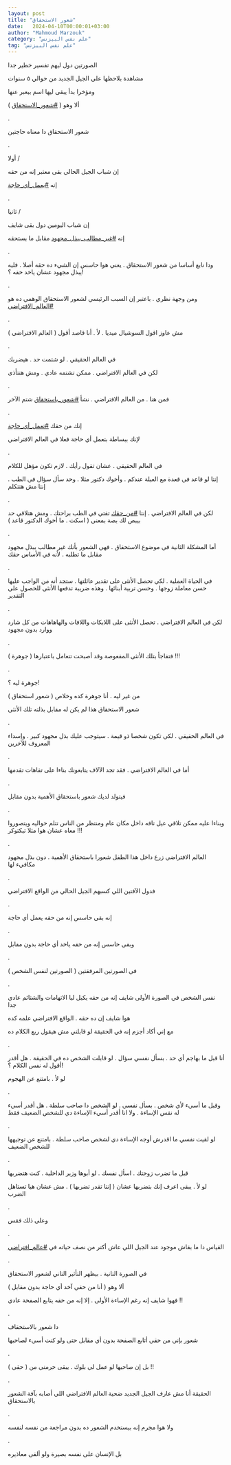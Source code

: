 ```yaml
---
layout: post
title: "شعور الاستحقاق"
date:   2024-04-10T00:00:01+03:00
author: "Mahmoud Marzouk"
category: "علم نفس البيزنس"
tag: "علم نفس البيزنس"
---
```



الصورتين دول ليهم تفسير خطير جدا

مشاهدة بلاحظها على الجيل الجديد من حوالي ٥ سنوات

ومؤخرا بدأ يبقى ليها اسم بيعبر عنها

ألا وهو (
[<u>\#شعور\_الاستحقاق</u>](https://www.facebook.com/hashtag/%D8%B4%D8%B9%D9%88%D8%B1_%D8%A7%D9%84%D8%A7%D8%B3%D8%AA%D8%AD%D9%82%D8%A7%D9%82?__eep__=6&__cft__%5b0%5d=AZXBGSVaolcQ8w5kxGqnhmE93BCHkR4ZmyQJV3E3jZsLEiAQtMi0gGPc_pavu2Iw86nnFeogcWf_T6NFYeMAMVYz_9JnEziS5X5iWxIzs20U7Hi0xWt5VtJl6PmbTwVwpkx6qsk7ElJmn5Xkctmnyc_I4OYyclfHRXCaDMHdp6ZKwS3Ofb8U7E3SoRfzb6-g-eo&__tn__=*NK-R)
)

.

شعور الاستحقاق دا معناه حاجتين

.

أولا /

إن شباب الجيل الحالي بقى معتبر إنه من حقه

إنه
[<u>\#يعمل\_أي\_حاجة</u>](https://www.facebook.com/hashtag/%D9%8A%D8%B9%D9%85%D9%84_%D8%A3%D9%8A_%D8%AD%D8%A7%D8%AC%D8%A9?__eep__=6&__cft__%5b0%5d=AZXBGSVaolcQ8w5kxGqnhmE93BCHkR4ZmyQJV3E3jZsLEiAQtMi0gGPc_pavu2Iw86nnFeogcWf_T6NFYeMAMVYz_9JnEziS5X5iWxIzs20U7Hi0xWt5VtJl6PmbTwVwpkx6qsk7ElJmn5Xkctmnyc_I4OYyclfHRXCaDMHdp6ZKwS3Ofb8U7E3SoRfzb6-g-eo&__tn__=*NK-R)

.

ثانيا /

إن شباب اليومين دول بقى شايف

إنه
[<u>\#غير\_مطالب\_ببذل\_مجهود</u>](https://www.facebook.com/hashtag/%D8%BA%D9%8A%D8%B1_%D9%85%D8%B7%D8%A7%D9%84%D8%A8_%D8%A8%D8%A8%D8%B0%D9%84_%D9%85%D8%AC%D9%87%D9%88%D8%AF?__eep__=6&__cft__%5b0%5d=AZXBGSVaolcQ8w5kxGqnhmE93BCHkR4ZmyQJV3E3jZsLEiAQtMi0gGPc_pavu2Iw86nnFeogcWf_T6NFYeMAMVYz_9JnEziS5X5iWxIzs20U7Hi0xWt5VtJl6PmbTwVwpkx6qsk7ElJmn5Xkctmnyc_I4OYyclfHRXCaDMHdp6ZKwS3Ofb8U7E3SoRfzb6-g-eo&__tn__=*NK-R)
مقابل ما يستحقه

.

ودا نابع أساسا من شعور الاستحقاق . يعني هوا حاسس إن
الشيء ده حقه أصلا . فليه يبذل مجهود عشان ياخد حقه ؟!

.

ومن وجهة نظري . باعتبر إن السبب الرئيسي لشعور الاستحقاق
الوهمي ده هو
[<u>\#العالم\_الافتراضي</u>](https://www.facebook.com/hashtag/%D8%A7%D9%84%D8%B9%D8%A7%D9%84%D9%85_%D8%A7%D9%84%D8%A7%D9%81%D8%AA%D8%B1%D8%A7%D8%B6%D9%8A?__eep__=6&__cft__%5b0%5d=AZXBGSVaolcQ8w5kxGqnhmE93BCHkR4ZmyQJV3E3jZsLEiAQtMi0gGPc_pavu2Iw86nnFeogcWf_T6NFYeMAMVYz_9JnEziS5X5iWxIzs20U7Hi0xWt5VtJl6PmbTwVwpkx6qsk7ElJmn5Xkctmnyc_I4OYyclfHRXCaDMHdp6ZKwS3Ofb8U7E3SoRfzb6-g-eo&__tn__=*NK-R)

.

مش عاوز اقول السوشيال ميديا . لأ . أنا قاصد أقول (
العالم الافتراضي )

.

في العالم الحقيقي . لو شتمت حد . هيضربك

لكن في العالم الافتراضي . ممكن تشتمه عادي . ومش
هتتأذى

.

فمن هنا . من العالم الافتراضي . نشأ
[<u>\#شعور\_باستحقاق</u>](https://www.facebook.com/hashtag/%D8%B4%D8%B9%D9%88%D8%B1_%D8%A8%D8%A7%D8%B3%D8%AA%D8%AD%D9%82%D8%A7%D9%82?__eep__=6&__cft__%5b0%5d=AZXBGSVaolcQ8w5kxGqnhmE93BCHkR4ZmyQJV3E3jZsLEiAQtMi0gGPc_pavu2Iw86nnFeogcWf_T6NFYeMAMVYz_9JnEziS5X5iWxIzs20U7Hi0xWt5VtJl6PmbTwVwpkx6qsk7ElJmn5Xkctmnyc_I4OYyclfHRXCaDMHdp6ZKwS3Ofb8U7E3SoRfzb6-g-eo&__tn__=*NK-R)
شتم الآخر

.

إنك من حقك
[<u>\#تعمل\_أي\_حاجة</u>](https://www.facebook.com/hashtag/%D8%AA%D8%B9%D9%85%D9%84_%D8%A3%D9%8A_%D8%AD%D8%A7%D8%AC%D8%A9?__eep__=6&__cft__%5b0%5d=AZXBGSVaolcQ8w5kxGqnhmE93BCHkR4ZmyQJV3E3jZsLEiAQtMi0gGPc_pavu2Iw86nnFeogcWf_T6NFYeMAMVYz_9JnEziS5X5iWxIzs20U7Hi0xWt5VtJl6PmbTwVwpkx6qsk7ElJmn5Xkctmnyc_I4OYyclfHRXCaDMHdp6ZKwS3Ofb8U7E3SoRfzb6-g-eo&__tn__=*NK-R)

لإنك ببساطة بتعمل أي حاجة فعلا في العالم
الافتراضي

.

في العالم الحقيقي . عشان تقول رأيك . لازم تكون مؤهل
للكلام

إنتا لو قاعد في قعدة مع العيلة عندكم . وأخوك دكتور مثلا
. وحد سأل سؤال في الطب . إنتا مش هتتكلم

.

لكن في العالم الافتراضي . إنتا
[<u>\#من\_حقك</u>](https://www.facebook.com/hashtag/%D9%85%D9%86_%D8%AD%D9%82%D9%83?__eep__=6&__cft__%5b0%5d=AZXBGSVaolcQ8w5kxGqnhmE93BCHkR4ZmyQJV3E3jZsLEiAQtMi0gGPc_pavu2Iw86nnFeogcWf_T6NFYeMAMVYz_9JnEziS5X5iWxIzs20U7Hi0xWt5VtJl6PmbTwVwpkx6qsk7ElJmn5Xkctmnyc_I4OYyclfHRXCaDMHdp6ZKwS3Ofb8U7E3SoRfzb6-g-eo&__tn__=*NK-R)
تفتي في الطب براحتك . ومش هتلاقي حد بيبص لك بصة بمعنى (
اسكت . ما أخوك الدكتور قاعد )

.

أما المشكلة الثانية في موضوع الاستحقاق . فهي الشعور بأنك
غير مطالب ببذل مجهود مقابل ما تطلبه . لأنه في الأساس حقك

.

في الحياة العملية . لكي تحصل الأنثى على تقدير عائلتها .
ستجد أنه من الواجب عليها حسن معاملة زوجها . وحسن تربية أبنائها . وهذه
ضريبة تدفعها الأنثى للحصول على التقدير

.

لكن في العالم الافتراضي . تحصل الأنثى على اللايكات
واللافات والهاهاهات من كل شارد ووارد بدون مجهود

.

فتفاجأ بتلك الأنثى المفعوصة وقد أصبحت تتعامل باعتبارها (
جوهرة ) !!!

.

جوهرة ليه ؟!

من غير ليه . أنا جوهرة كده وخلاص ( شعور استحقاق )

شعور الاستحقاق هذا لم يكن له مقابل بذلته تلك
الأنثى

.

في العالم الحقيقي . لكي تكون شخصا ذو قيمة . سيتوجب عليك
بذل مجهود كبير . وإسداء المعروف للآخرين

.

أما في العالم الافتراضي . فقد تجد الآلاف يتابعونك بناءا
على تفاهات تقدمها

.

فيتولد لديك شعور باستحقاق الأهمية بدون مقابل

.

وبناءا عليه ممكن تلاقي عيل تافه داخل مكان عام ومنتظر من
الناس تتلم حواليه ويتصوروا معاه عشان هوا مثلا تيكتوكر !!!

.

العالم الافتراضي زرع داخل هذا الطفل شعورا باستحقاق
الأهمية . دون بذل مجهود مكافيء لها

.

فدول الآفتين اللي كسبهم الجيل الحالي من الواقع
الافتراضي

.

إنه بقى حاسس إنه من حقه يعمل أي حاجة

.

وبقى حاسس إنه من حقه ياخد أي حاجة بدون مقابل

.

في الصورتين المرفقتين ( الصورتين لنفس الشخص )

.

نفس الشخص في الصورة الأولى شايف إنه من حقه يكيل ليا
الاتهامات والشتائم عادي جدا

هوا شايف إن ده حقه . الواقع الافتراضي علمه كده

مع إني أكاد أجزم إنه في الحقيقة لو قابلني مش هيقول ربع
الكلام ده

.

أنا قبل ما بهاجم أي حد . بسأل نفسي سؤال . لو قابلت الشخص
ده في الحقيقة . هل أقدر أقول له نفس الكلام ؟!

لو لأ . بامتنع عن الهجوم

.

وقبل ما أسيء لأي شخص . بسأل نفسي . لو الشخص دا صاحب سلطة
. هل أقدر أسيء له نفس الإساءة . ولا انا أقدر أسيء الإساءة دي للشخص
الضعيف فقط

.

لو لقيت نفسي ما اقدرش أوجه الإساءة دي لشخص صاحب سلطة .
بامتنع عن توجيهها للشخص الضعيف

.

قبل ما تضرب زوجتك . اسأل نفسك . لو أبوها وزير الداخلية .
كنت هتضربها

لو لأ . يبقى اعرف إنك بتضربها عشان ( إنتا تقدر تضربها )
. مش عشان هيا تستاهل الضرب

.

وعلى ذلك فقس

.

القياس دا ما بقاش موجود عند الجيل اللي عاش أكتر من نصف
حياته في
[<u>\#عالم\_افتراضي</u>](https://www.facebook.com/hashtag/%D8%B9%D8%A7%D9%84%D9%85_%D8%A7%D9%81%D8%AA%D8%B1%D8%A7%D8%B6%D9%8A?__eep__=6&__cft__%5b0%5d=AZXBGSVaolcQ8w5kxGqnhmE93BCHkR4ZmyQJV3E3jZsLEiAQtMi0gGPc_pavu2Iw86nnFeogcWf_T6NFYeMAMVYz_9JnEziS5X5iWxIzs20U7Hi0xWt5VtJl6PmbTwVwpkx6qsk7ElJmn5Xkctmnyc_I4OYyclfHRXCaDMHdp6ZKwS3Ofb8U7E3SoRfzb6-g-eo&__tn__=*NK-R)

.

في الصورة التانية . بيظهر التأثير التاني لشعور
الاستحقاق

ألا وهو ( أنا من حقي آخد أي حاجة بدون مقابل )

فهوا شايف إنه رغم الإساءة الأولى . إلا إنه من حقه يتابع
الصفحة عادي !!

.

دا شعور بالاستحقاف

شعور بإني من حقي أتابع الصفحة بدون أي مقابل حتى ولو كنت
أسيء لصاحبها

.

بل إن صاحبها لو عمل لي بلوك . يبقى حرمني من ( حقي
) !!

.

الحقيقة أنا مش عارف الجيل الجديد ضحية العالم الافتراضي
اللي أصابه بآفة الشعور بالاستحقاق

.

ولا هوا مجرم إنه بيستخدم الشعور ده بدون مراجعة من نفسه
لنفسه

.

بل الإنسان على نفسه بصيرة ولو ألقى معاذيره
